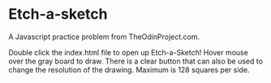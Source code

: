 # Etch-a-sketch
A Javascript practice problem from TheOdinProject.com.

Double click the index.html file to open up Etch-a-Sketch!
Hover mouse over the gray board to draw. There is a clear button that can also be used to change the resolution of the drawing.
Maximum is 128 squares per side.

